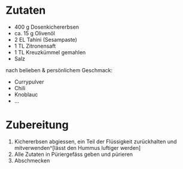 # Zutaten
- 400 g Dosenkichererbsen 
- ca. 15 g Olivenöl
- 2 EL Tahini (Sesampaste)
- 1 TL Zitronensaft
- 1 TL Kreuzkümmel gemahlen
- Salz

nach belieben & persönlichem Geschmack:
- Currypulver
- Chili
- Knoblauc
- ...

# Zubereitung
1. Kichererbsen abgiessen, ein Teil der Flüssigkeit zurückhalten und mitverwenden^[lässt den Hummus luftiger werden] 
2. Alle Zutaten in Püriergefäss geben und pürieren
3. Abschmecken





